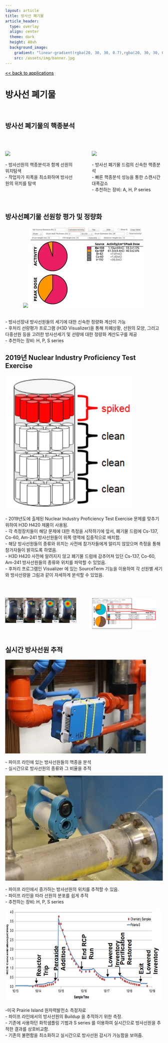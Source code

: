 ```yaml
---
layout: article
title: 방사선 폐기물
article_header:
  type: overlay
  align: center
  theme: dark
  height: 40vh
  background_image:
    gradient: "linear-gradient(rgba(20, 30, 30, 0.7),rgba(20, 30, 30, 0.7))"
    src: /assets/img/banner.jpg
---
```


<style>
  .container {
  display: flex;
  justify-content: space-between;
}

.item1 {
  flex-basis: 50%;
  margin-top: 50px;
}

.item2 {
  flex-basis: 50%;
  margin-top: 50px;
  padding-left: 50px;
}

@media (max-width: 700px) {
  .item {
    flex-direction: column;
  }
</style>

<a href="/applications/" style="color:black"><< back to applications</a>

# 방사선 폐기물

<br>

## 방사선 폐기물의 핵종분석

<div class="container">
<div class="item1">
<img class="image image--xl" src="/assets/img/waste2.jpg"/>
    <div class="item__content">
    <div class="item__description">
      <p>- 방사선원의 핵종분석과 함께 선원의 위치탐색<br>
- 작업자가 피폭을 최소화하며 방사선원의 위치를 탐색 </p>
    </div>
  </div>
</div>
<div class="item2">
<img class="image image--xl" src="/assets/img/nuclear2.jpg"/>
    <div class="item__content">
    <div class="item__description">
      <p>- 방사선 폐기물 드럼의 신속한 핵종분석<br>
- 빠른 핵종분석 성능을 통한 스캔시간 대폭감소<br>
- 추천하는 장비: A, H, P series </p>
    </div>
  </div>
</div>
</div>

<br>

## 방사선폐기물 선원항 평가 및 정량화

<p align="center" width="100%">
<img class="image image--xl" src="/assets/img/waste3.jpg"/>
<img class="image image--xl" src="/assets/img/waste4.jpg"/>
</p>
<br>
- 방사선장내 방사선원들의 세기에 대한 신속한 정량화 계산이 가능 <br>
- 후처리 선량평가 프로그램 (H3D Visualizer)을 통해 차폐상황, 선원의 모양, 그리고 다중선원 등을 고려한 방사선세기 및 선량에 대한 정량화 계산도구를 제공 <br>
- 추천하는 장비: H, P, S series

<br>

## 2019년 Nuclear Industry Proficiency Test Exercise

<div class="item">
  <div class="item__image">
    <img style="width:80%" class="image image--xl" src="/assets/img/waste5.png"/>

  </div>
  <div class="item__content">
    <div class="item__header">
      <h4></h4>
    </div>
    <div class="item__description">
      <p>- 2019년도에 출제된 Nuclear Industry Proficiency Test Exercise 문제를 맞추기 위하여 H3D H420 제품이 사용됨. <br>
- 각 측정장치들이 해당 문제에 대한 측정을 시작하기에 앞서, 폐기물 드럼에 Cs-137, Co-60, Am-241 방사선원들이 위쪽 영역에 집중적으로 배치함.<br>
- 해당 방사선원들의 종류와 위치는 사전에 참가자들에게 알리지 않았으며 측정을 통해 참가자들이 밝히도록 하였음. <br>
- H3D H420 사전에 알려지지 않고 폐기물 드럼에 감추어져 있던 Cs-137, Co-60, Am-241 방사선원들의 종류와 위치를 파악할 수 있었음. <br> 
- 후처리 프로그램인 Visualizer 에 있는 SourceTerm 기능을 이용하여 각 선원별 세기와 방사선량을 그림과 같이 자세하게 분석할 수 있었음.  </p>
    </div>
  </div>
</div>

<div class="container">
<div class="item1">
<img style = "width:300%" class="image image--xl" src="/assets/img/waste6.png"/>
</div>
<div class="item2">
<img style = "width:90%" class="image image--xl" src="/assets/img/waste7.png"/>
</div>
</div>

<br>

## 실시간 방사선원 추적

<div class="item">
<div class="item__image">
    <img class="image image--xl" src="/assets/img/waste8.jpg"/>
    <div class="item__content">
    <div class="item__description">
      <p>- 파이프 라인에 있는 방사선원들의 핵종을 분석 <br>
- 실시간으로 방사선원의 종류와 그 비율을 추적 <br></p>
    </div>
  </div>
  </div>
  <div class="item__image">
    <img class="image image--xl" src="/assets/img/waste9.jpg"/>
    <div class="item__content">
    <div class="item__description">
      <p>- 파이프 라인에서 증가하는 방사선원의 위치를 추적할 수 있음.<br>
- 파이프 라인을 따라 선원의 분포를 쉽게 추적 <br>
- 추천하는 장비: H, P, S series </p>
    </div>
  </div>
  </div>
  </div>

  <div class="item">
  <div class="item__image">
    <img class="image image--xl" src="/assets/img/waste10.jpg"/>
  </div>
  <div class="item__content">
    <div class="item__header">
      <h4></h4>
    </div>
    <div class="item__description">
      <p>-미국 Prairie Island 원자력발전소 측정자료 <br>
- 파이프 라인에서의 방사선원의 Buildup 을 추적하기 위한 측정. <br>
- 기존에 사용하던 화학샘플링 기법과 S series 를 이용하여 실시간으로 방사선원을 추적한 결과를 상호비교함. <br>
- 기존의 불편함을 최소화하고 실시간으로 방사선원 감시가 가능함을 보여줌.  </p>
    </div>
  </div>
</div>
